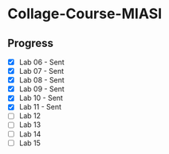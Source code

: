 # Collage-Course-MIASI

## Progress
- [x] Lab 06 - Sent
- [x] Lab 07 - Sent
- [x] Lab 08 - Sent
- [x] Lab 09 - Sent
- [x] Lab 10 - Sent
- [x] Lab 11 - Sent
- [ ] Lab 12
- [ ] Lab 13
- [ ] Lab 14
- [ ] Lab 15
